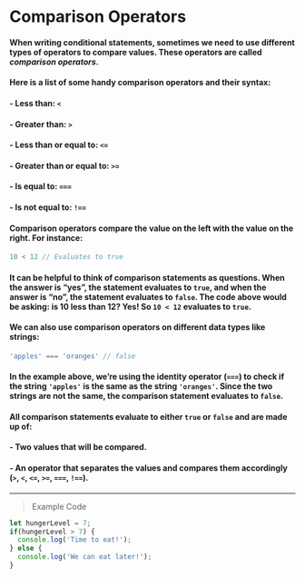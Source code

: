 # Comparison Operators

#### When writing conditional statements, sometimes we need to use different types of operators to compare values. These operators are called *comparison operators*.

#### Here is a list of some handy comparison operators and their syntax:

#### - Less than: `<`
#### - Greater than: `>`
#### - Less than or equal to: `<=`
#### - Greater than or equal to: `>=`
#### - Is equal to: `===`
#### - Is not equal to: `!==`
#### Comparison operators compare the value on the left with the value on the right. For instance:
```js
10 < 12 // Evaluates to true
```
#### It can be helpful to think of comparison statements as questions. When the answer is “yes”, the statement evaluates to `true`, and when the answer is “no”, the statement evaluates to `false`. The code above would be asking: is 10 less than 12? Yes! So `10 < 12` evaluates to `true`.

#### We can also use comparison operators on different data types like strings:
```js
'apples' === 'oranges' // false
```
#### In the example above, we’re using the identity operator (`===`) to check if the string `'apples'` is the same as the string `'oranges'`. Since the two strings are not the same, the comparison statement evaluates to `false`.

#### All comparison statements evaluate to either `true` or `false` and are made up of:

#### - Two values that will be compared.
#### - An operator that separates the values and compares them accordingly (`>`, `<`, `<=`, `>=`, `===`, `!==`).
---
> Example Code
```js
let hungerLevel = 7;
if(hungerLevel > 7) {
  console.log('Time to eat!');
} else {
  console.log('We can eat later!');
}
```